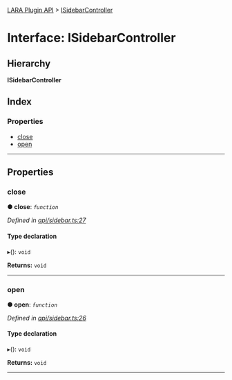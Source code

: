 [LARA Plugin API](../README.md) > [ISidebarController](../interfaces/isidebarcontroller.md)

# Interface: ISidebarController

## Hierarchy

**ISidebarController**

## Index

### Properties

* [close](isidebarcontroller.md#close)
* [open](isidebarcontroller.md#open)

---

## Properties

<a id="close"></a>

###  close

**● close**: *`function`*

*Defined in [api/sidebar.ts:27](https://github.com/concord-consortium/lara/blob/dda9bf8c/lara-plugin-api-V2/src/api/sidebar.ts#L27)*

#### Type declaration
▸(): `void`

**Returns:** `void`

___
<a id="open"></a>

###  open

**● open**: *`function`*

*Defined in [api/sidebar.ts:26](https://github.com/concord-consortium/lara/blob/dda9bf8c/lara-plugin-api-V2/src/api/sidebar.ts#L26)*

#### Type declaration
▸(): `void`

**Returns:** `void`

___

